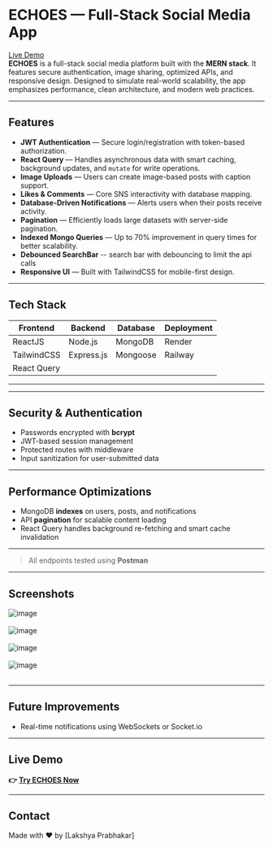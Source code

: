 # ECHOES — Full-Stack Social Media App 

[Live Demo ](https://echoes-production.up.railway.app/) <br>
**ECHOES** is a full-stack social media platform built with the **MERN stack**. It features secure authentication, image sharing, optimized APIs, and responsive design. Designed to simulate real-world scalability, the app emphasizes performance, clean architecture, and modern web practices.

---

##  Features

- **JWT Authentication** — Secure login/registration with token-based authorization.
-  **React Query** — Handles asynchronous data with smart caching, background updates, and `mutate` for write operations.
-  **Image Uploads** — Users can create image-based posts with caption support.
-  **Likes & Comments** — Core SNS interactivity with database mapping.
-  **Database-Driven Notifications** — Alerts users when their posts receive activity.
-  **Pagination** — Efficiently loads large datasets with server-side pagination.
-  **Indexed Mongo Queries** — Up to 70% improvement in query times for better scalability.
-  **Debounced SearchBar** -- search bar with debouncing to limit the api calls
-  **Responsive UI** — Built with TailwindCSS for mobile-first design.

---

##  Tech Stack

| Frontend      | Backend    | Database | Deployment |
|---------------|------------|----------|------------|
| ReactJS       | Node.js    | MongoDB  | Render     |
| TailwindCSS   | Express.js | Mongoose | Railway    |
| React Query   |            |          |            |

---


---

##  Security & Authentication

- Passwords encrypted with **bcrypt**
- JWT-based session management
- Protected routes with middleware
- Input sanitization for user-submitted data

---

##  Performance Optimizations

- MongoDB **indexes** on users, posts, and notifications
- API **pagination** for scalable content loading
- React Query handles background re-fetching and smart cache invalidation


---


> All endpoints tested using **Postman**

---

## Screenshots

![image](https://github.com/user-attachments/assets/103d6458-d3e8-40d0-b44a-a905fcfda15c)
<br><br>
![image](https://github.com/user-attachments/assets/2ba1cc73-41bf-4f21-8e5c-736b04852f96)
<br><br>
![image](https://github.com/user-attachments/assets/dec294b1-2a69-47bb-926a-12aeb4ee3ec9)
<br><br>
![image](https://github.com/user-attachments/assets/ecf53ea2-5dbe-4b91-999b-ccdb3f86bafe)
<br><br>




---

##  Future Improvements

- Real-time notifications using WebSockets or Socket.io
  


---

##  Live Demo

**👉 [Try ECHOES Now](https://echoes-production.up.railway.app/)**

---

##  Contact

Made with ❤️ by [Lakshya Prabhakar]  






